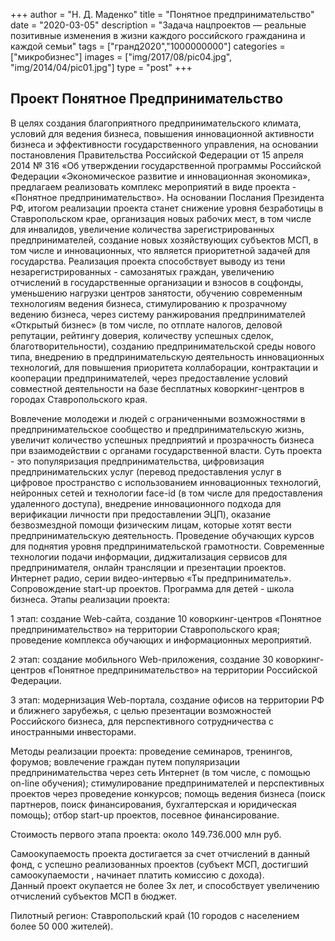 +++
author = "Н. Д. Маденко"
title = "Понятное предпринимательство"
date = "2020-03-05"
description = "Задача нацпроектов — реальные позитивные изменения в жизни каждого российского гражданина и каждой семьи"
tags = ["гранд2020","1000000000"]
categories = ["микробизнес"]
images = ["img/2017/08/pic04.jpg", "img/2014/04/pic01.jpg"]
type = "post"
+++

## Проект Понятное Предпринимательство

В целях создания благоприятного предпринимательского климата, условий для ведения бизнеса, повышения инновационной активности бизнеса и эффективности государственного управления, на основании постановления Правительства Российской Федерации от 15 апреля 2014 № 316 «Об утверждении государственной программы Российской Федерации «Экономическое развитие и инновационная экономика», предлагаем реализовать комплекс мероприятий в виде проекта - «Понятное предпринимательство». 
На основании Послания Президента РФ, итогом реализации проекта станет снижение уровня безработицы в Ставропольском крае, организация  новых рабочих мест, в том числе для инвалидов, увеличение количества зарегистрированных предпринимателей, создание новых хозяйствующих субъектов МСП, в том числе и инновационных, что является приоритетной задачей для государства.
Реализация проекта способствует выводу из тени незарегистрированных - самозанятых граждан, увеличению отчислений в государственные организации и взносов в соцфонды, уменьшению нагрузки центров занятости, обучению современным технологиям ведения бизнеса, стимулированию к прозрачному ведению бизнеса, через систему ранжирования предпринимателей «Открытый бизнес» (в том числе, по отплате налогов, деловой репутации, рейтингу доверия, количеству успешных сделок, благотворительности),  созданию предпринимательской среды нового типа, внедрению в предпринимательскую деятельность инновационных  технологий, для повышения приоритета коллаборации, контрактации и кооперации предпринимателей, через предоставление условий совместной деятельности на базе бесплатных коворкинг-центров в городах Ставропольского края. 

Вовлечение молодежи и людей с ограниченными возможностями  в предпринимательское сообщество и предпринимательскую жизнь, увеличит количество успешных предприятий и прозрачность бизнеса при взаимодействии с органами государственной власти.
Суть проекта - это популяризация предпринимательства, цифровизация предпринимательских услуг (перевод предоставления услуг в цифровое пространство с использованием инновационных технологий, нейронных сетей и технологии face-id (в том числе для предоставления удаленного доступа), внедрение инновационного подхода для верификации личности при предоставлении ЭЦП), оказание безвозмездной помощи физическим лицам, которые хотят вести предпринимательскую деятельность. Проведение обучающих курсов для поднятия уровня предпринимательской грамотности.
Современные технологии подачи информации, диджитализация сервисов для предпринимателя, онлайн трансляции и презентации проектов. Интернет радио, серии видео-интервью  «Ты предприниматель». Сопровождение start-up проектов. Программа для детей - школа бизнеса.
Этапы реализации проекта:

1 этап: создание Web-сайта, создание 10 коворкинг-центров «Понятное предпринимательство» на территории Ставропольского края; проведение комплекса обучающих и информационных мероприятий. 

2 этап: создание мобильного Web-приложения, создание 30 коворкинг-центров «Понятное предпринимательство» на территории Российской Федерации.

3 этап: модернизация Web-портала, создание офисов на территории РФ и ближнего зарубежья, с целью презентации возможностей Российского бизнеса, для перспективного сотрудничества с иностранными инвесторами.

Методы реализации проекта: проведение семинаров, тренингов, форумов; вовлечение граждан путем популяризации предпринимательства через сеть Интернет (в том числе, с помощью on-line обучения); стимулирование предпринимателей и перспективных проектов через проведение конкурсов; помощь ведения бизнеса (поиск партнеров, поиск финансирования, бухгалтерская и юридическая помощь); отбор start-up проектов, посевное финансирование.

Стоимость первого этапа проекта: около 149.736.000 млн руб.

Самоокупаемость проекта  достигается за счет отчислений в данный фонд, с успешно  реализованных проектов (субъект МСП, достигший самоокупаемости , начинает  платить комиссию с дохода).   
Данный проект окупается не более 3х лет, и способствует  увеличению  отчислений субъектов МСП  в бюджет.

Пилотный регион: Ставропольский край (10 городов с населением более 50 000 жителей).
